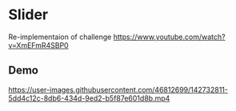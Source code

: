 # Slider

Re-implementaion of challenge https://www.youtube.com/watch?v=XmEFmR4SBP0

## Demo

https://user-images.githubusercontent.com/46812699/142732811-5dd4c12c-8db6-434d-9ed2-b5f87e601d8b.mp4

